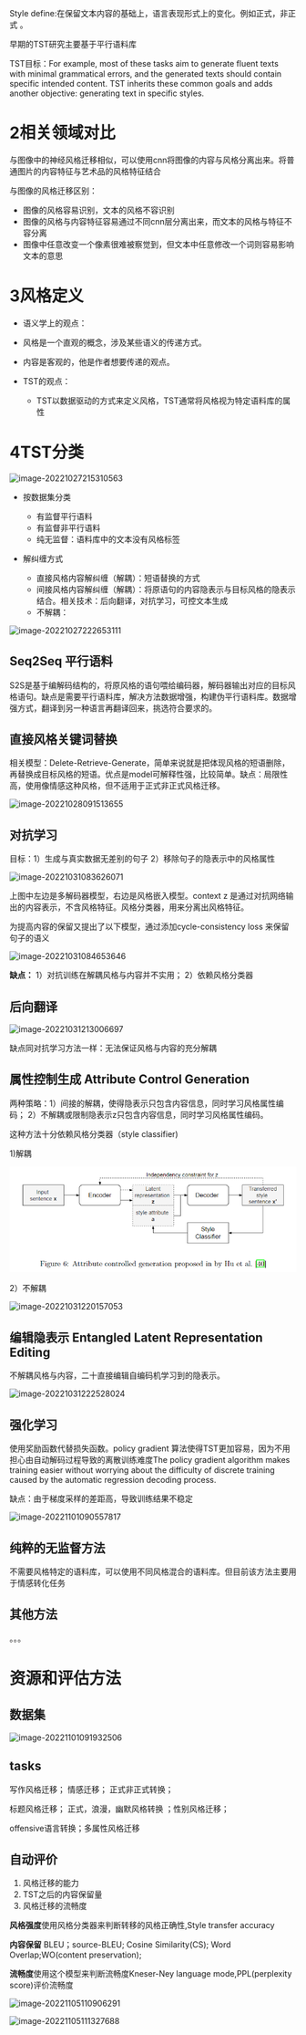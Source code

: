 Style define:在保留文本内容的基础上，语言表现形式上的变化。例如正式，非正式 。    

早期的TST研究主要基于平行语料库

TST目标：For example, most of these tasks aim to generate fluent texts with minimal grammatical errors, and the generated texts should contain specific intended content. TST inherits these common goals and adds
another objective: generating text in specific styles.



# 2相关领域对比

与图像中的神经风格迁移相似，可以使用cnn将图像的内容与风格分离出来。将普通图片的内容特征与艺术品的风格特征结合  

与图像的风格迁移区别：

- 图像的风格容易识别，文本的风格不容识别
- 图像的风格与内容特征容易通过不同cnn层分离出来，而文本的风格与特征不容分离
- 图像中任意改变一个像素很难被察觉到，但文本中任意修改一个词则容易影响文本的意思



# 3风格定义

- 语义学上的观点：
 - 风格是一个直观的概念，涉及某些语义的传递方式。 
 - 内容是客观的，他是作者想要传递的观点。

- TST的观点：
  - TST以数据驱动的方式来定义风格，TST通常将风格视为特定语料库的属性

# 4TST分类

![image-20221027215310563](C:\Users\sun\AppData\Roaming\Typora\typora-user-images\image-20221027215310563.png)

- 按数据集分类
  - 有监督平行语料
  - 有监督非平行语料
  - 纯无监督：语料库中的文本没有风格标签

- 解纠缠方式
  - 直接风格内容解纠缠（解耦）：短语替换的方式
  - 间接风格内容解纠缠（解耦）：将原语句的内容隐表示与目标风格的隐表示结合。相关技术：后向翻译，对抗学习，可控文本生成
  - 不解耦：

![image-20221027222653111](C:\Users\sun\AppData\Roaming\Typora\typora-user-images\image-20221027222653111.png)

## Seq2Seq 平行语料

S2S是基于编解码结构的，将原风格的语句喂给编码器，解码器输出对应的目标风格语句。缺点是需要平行语料库，解决方法数据增强，构建伪平行语料库。数据增强方式，翻译到另一种语言再翻译回来，挑选符合要求的。

## 直接风格关键词替换

相关模型：Delete-Retrieve-Generate，简单来说就是把体现风格的短语删除，再替换成目标风格的短语。优点是model可解释性强，比较简单。缺点：局限性高，使用像情感这种风格，但不适用于正式非正式风格迁移。

![image-20221028091513655](C:\Users\sun\AppData\Roaming\Typora\typora-user-images\image-20221028091513655.png)

## 对抗学习

目标：1）生成与真实数据无差别的句子 2）移除句子的隐表示中的风格属性

![image-20221031083626071](C:\Users\sun\AppData\Roaming\Typora\typora-user-images\image-20221031083626071.png)

上图中左边是多解码器模型，右边是风格嵌入模型。context z 是通过对抗网络输出的内容表示，不含风格特征。风格分类器，用来分离出风格特征。



为提高内容的保留又提出了以下模型，通过添加cycle-consistency loss 来保留句子的语义

![image-20221031084653646](C:\Users\sun\AppData\Roaming\Typora\typora-user-images\image-20221031084653646.png)

**缺点：** 1）对抗训练在解耦风格与内容并不实用； 2）依赖风格分类器

## 后向翻译

![image-20221031213006697](C:\Users\sun\AppData\Roaming\Typora\typora-user-images\image-20221031213006697.png)

缺点同对抗学习方法一样：无法保证风格与内容的充分解耦

## 属性控制生成 Attribute Control Generation

两种策略：1）间接的解耦，使得隐表示只包含内容信息，同时学习风格属性编码； 2）不解耦或限制隐表示z只包含内容信息，同时学习风格属性编码。

这种方法十分依赖风格分类器（style classifier)

1)解耦

![image](https://github.com/berserk-112/paperNote/blob/main/paperImage/Attribute.png)

2）不解耦

![image-20221031220157053](C:\Users\sun\AppData\Roaming\Typora\typora-user-images\image-20221031220157053.png)

## 编辑隐表示 Entangled Latent Representation Editing

不解耦风格与内容，二十直接编辑自编码机学习到的隐表示。

![image-20221031222528024](C:\Users\sun\AppData\Roaming\Typora\typora-user-images\image-20221031222528024.png)

## 	强化学习

使用奖励函数代替损失函数。policy gradient 算法使得TST更加容易，因为不用担心由自动解码过程导致的离散训练难度The policy gradient algorithm makes training easier without worrying about the difficulty of discrete
training caused by the automatic regression decoding process.

缺点：由于梯度采样的差距高，导致训练结果不稳定

![image-20221101090557817](C:\Users\sun\AppData\Roaming\Typora\typora-user-images\image-20221101090557817.png)

## 纯粹的无监督方法

不需要风格特定的语料库，可以使用不同风格混合的语料库。但目前该方法主要用于情感转化任务

## 其他方法

。。。



# 资源和评估方法

## 数据集

![image-20221101091932506](C:\Users\sun\AppData\Roaming\Typora\typora-user-images\image-20221101091932506.png)

## tasks

写作风格迁移； 情感迁移；  正式非正式转换；

 标题风格迁移； 正式，浪漫，幽默风格转换 ；性别风格迁移；

offensive语言转换；多属性风格迁移

## 自动评价

1. 风格迁移的能力
2. TST之后的内容保留量
3. 风格迁移的流畅度

**风格强度**使用风格分类器来判断转移的风格正确性,Style transfer accuracy

**内容保留** BLEU；source-BLEU; Cosine Similarity(CS); Word Overlap;WO(content preservation);

**流畅度**使用这个模型来判断流畅度Kneser-Ney language mode,PPL(perplexity score)评价流畅度

![image-20221105110906291](C:\Users\sun\AppData\Roaming\Typora\typora-user-images\image-20221105110906291.png)

![image-20221105111327688](C:\Users\sun\AppData\Roaming\Typora\typora-user-images\image-20221105111327688.png)